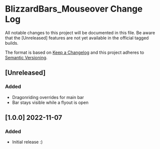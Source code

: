 # BlizzardBars_Mouseover Change Log
All notable changes to this project will be documented in this file. Be aware that the [Unreleased] features are not yet available in the official tagged builds.

The format is based on [Keep a Changelog](http://keepachangelog.com/) 
and this project adheres to [Semantic Versioning](http://semver.org/).

## [Unreleased]
### Added
- Dragonriding overrides for main bar
- Bar stays visible while a flyout is open

## [1.0.0] 2022-11-07
### Added
- Initial release :)

